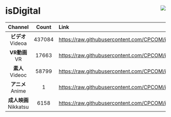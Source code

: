 # isDigital <img align="right" src="https://img.shields.io/github/last-commit/CPCOM/isDigital"/>  
  
| Channel | Count | Link |  
| :-----: | :---: | :--- |  
|**ビデオ**<br />Videoa | 437084 | https://raw.githubusercontent.com/CPCOM/isDigital/main/Videoa.txt |  
|**VR動画**<br />VR | 17663 | https://raw.githubusercontent.com/CPCOM/isDigital/main/VR.txt |  
|**素人**<br />Videoc | 58799 | https://raw.githubusercontent.com/CPCOM/isDigital/main/Videoc.txt |  
|**アニメ**<br />Anime | 1 | https://raw.githubusercontent.com/CPCOM/isDigital/main/Anime.txt |  
|**成人映画**<br />Nikkatsu | 6158 | https://raw.githubusercontent.com/CPCOM/isDigital/main/Nikkatsu.txt |  